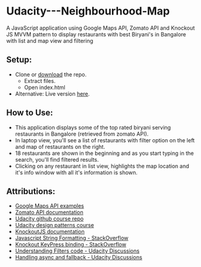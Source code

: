 # Udacity---Neighbourhood-Map
A JavaScript application using Google Maps API, Zomato API and Knockout JS MVVM pattern to display restaurants with best Biryani's in Bangalore with list and map view and filtering

## Setup:
* Clone or [download](https://github.com/Pushpak25/Udacity-Neighbourhood-Map/archive/master.zip) the repo.
  * Extract files.
  * Open index.html
* Alternative: Live version [here](https://pushpak25.github.io/Udacity-Neighbourhood-Map/index.html).

## How to Use:
* This application displays some of the top rated biryani serving restaurants in Bangalore (retrieved from zomato API).
* In laptop view, you'll see a list of restaurants with filter option on the left and map of restaurants on the right.
* 18 restaurants are shown in the beginning and as you start typing in the search, you'll find filtered results. 
* Clicking on any restaurant in list view, highlights the map location and it's info window with all it's information is shown. 

## Attributions:
* [Google Maps API examples](https://developers.google.com/maps/documentation/javascript/examples/)
* [Zomato API documentation](https://developers.zomato.com/documentation#!/restaurant/search)
* [Udacity github course repo](https://github.com/udacity/ud864)
* [Udacity design patterns course](https://in.udacity.com/course/javascript-design-patterns--ud989)
* [KnockoutJS documentation](http://knockoutjs.com/documentation/introduction.html)
* [Javascript String Formatting - StackOverflow](https://stackoverflow.com/questions/610406/javascript-equivalent-to-printf-string-format)
* [Knockout KeyPress binding - StackOverflow](https://stackoverflow.com/questions/23087721/call-function-on-enter-key-press-knockout-js)
* [Understanding Filters code - Udacity Discussions](https://discussions.udacity.com/t/understanding-filter-code/42411) 
* [Handling async and fallback - Udacity Discussions](https://discussions.udacity.com/t/handling-google-maps-in-async-and-fallback/34282/26) 
